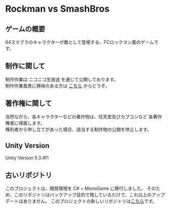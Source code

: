# Rockman vs SmashBros

## ゲームの概要
64スマブラのキャラクターが敵として登場する、FCロックマン風のゲームです。

## 制作に関して
制作作業は ニコニコ生放送 を通じて公開しております。  
制作作業風景に興味のある方は [こちら](http://com.nicovideo.jp/community/co29136) からどうぞ。

## 著作権に関して
当然ながら、各キャラクターなどの著作物は、任天堂及びカプコンなど 各著作権者に帰属します。  
権利者から申し立てがあった場合、該当する制作物の公開を停止します。

## Unity Version
Unity Version 5.3.4f1

## 古いリポジトリ
このプロジェクトは、開発環境を C# + MonoGame に移行しました。
そのため、このリポジトリはバックアップ目的で残しているだけで、これ以上のアップデートはありません。
このプロジェクトの新しいリポジトリは[こちら](https://github.com/HIJIKIsw/Rockman-vs-SmashBros)です。